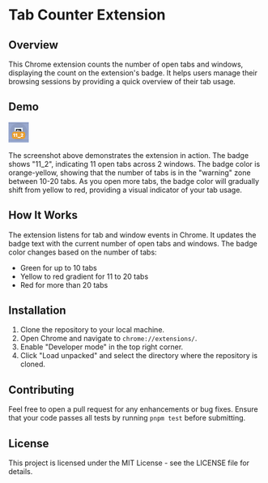 # Tab Counter Extension

## Overview
This Chrome extension counts the number of open tabs and windows, displaying the count on the extension's badge. It helps users manage their browsing sessions by providing a quick overview of their tab usage.

## Demo
![Extension demo showing 11 tabs in 2 windows](images/demo.png)

The screenshot above demonstrates the extension in action. The badge shows "11_2", indicating 11 open tabs across 2 windows. The badge color is orange-yellow, showing that the number of tabs is in the "warning" zone between 10-20 tabs. As you open more tabs, the badge color will gradually shift from yellow to red, providing a visual indicator of your tab usage.


## How It Works
The extension listens for tab and window events in Chrome. It updates the badge text with the current number of open tabs and windows. The badge color changes based on the number of tabs:
- Green for up to 10 tabs
- Yellow to red gradient for 11 to 20 tabs
- Red for more than 20 tabs

## Installation
1. Clone the repository to your local machine.
2. Open Chrome and navigate to `chrome://extensions/`.
3. Enable "Developer mode" in the top right corner.
4. Click "Load unpacked" and select the directory where the repository is cloned.

## Contributing
Feel free to open a pull request for any enhancements or bug fixes. 
Ensure that your code passes all tests by running `pnpm test` before submitting.

## License
This project is licensed under the MIT License - see the LICENSE file for details. 